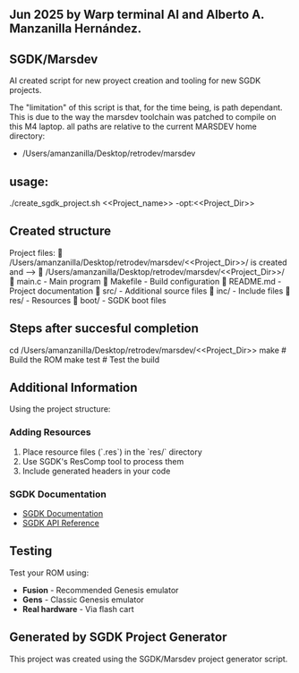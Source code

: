 ## Jun 2025 by Warp terminal AI and Alberto A. Manzanilla Hernández.
## SGDK/Marsdev
AI created script for new proyect creation and tooling for new SGDK projects.

The "limitation" of this script is that, for the time being, is path dependant.
This is due to the way the marsdev toolchain was patched to compile on this M4 laptop.
all paths are relative to the current MARSDEV home directory:
* /Users/amanzanilla/Desktop/retrodev/marsdev

## usage:
./create_sgdk_project.sh <<Project_name>> -opt:<<Project_Dir>>

## Created structure
Project files:
  📁 /Users/amanzanilla/Desktop/retrodev/marsdev/<<Project_Dir>>/ is created and -->
  📁 /Users/amanzanilla/Desktop/retrodev/marsdev/<<Project_Dir>>/
  📄 main.c              - Main program
  📄 Makefile           - Build configuration
  📄 README.md          - Project documentation
  📁 src/               - Additional source files
  📁 inc/               - Include files
  📁 res/               - Resources
  📁 boot/              - SGDK boot files

## Steps after succesful completion
  cd /Users/amanzanilla/Desktop/retrodev/marsdev/<<Project_Dir>>
  make          # Build the ROM
  make test     # Test the build

## Additional Information
Using the project structure:
### Adding Resources
1. Place resource files (\`.res\`) in the \`res/\` directory
2. Use SGDK's ResComp tool to process them
3. Include generated headers in your code

### SGDK Documentation
- [SGDK Documentation](https://github.com/Stephane-D/SGDK/wiki)
- [SGDK API Reference](https://github.com/Stephane-D/SGDK/blob/master/inc/genesis.h)

## Testing
Test your ROM using:
- **Fusion** - Recommended Genesis emulator
- **Gens** - Classic Genesis emulator  
- **Real hardware** - Via flash cart

## Generated by SGDK Project Generator
This project was created using the SGDK/Marsdev project generator script.